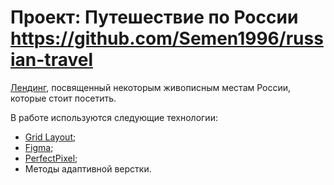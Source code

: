 # Проект: Путешествие по России https://github.com/Semen1996/russian-travel

[Лендинг](https://habr.com/ru/company/trinion/blog/273917/ "Одностраничный сайт"), посвященный некоторым живописным местам России, которые стоит посетить.

В работе используются следующие технологии:  
* [Grid Layout](https://developer.mozilla.org/ru/docs/Web/CSS/CSS_Grid_Layout/Basic_Concepts_of_Grid_Layout);
* [Figma](https://habr.com/ru/post/463181/);
* [PerfectPixel](https://chrome.google.com/webstore/detail/perfectpixel-by-welldonec/dkaagdgjmgdmbnecmcefdhjekcoceebi?hl=ru);
* Методы адаптивной верстки.
